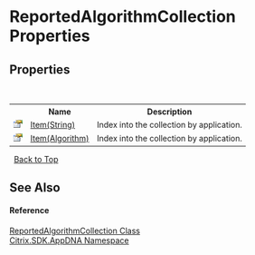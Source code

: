 # ReportedAlgorithmCollection Properties
 


## Properties
&nbsp;<table><tr><th></th><th>Name</th><th>Description</th></tr><tr><td>![Public property](media/pubproperty.gif "Public property")</td><td><a href="P_Citrix_SDK_AppDNA_ReportedAlgorithmCollection_Item_1">Item(String)</a></td><td>
Index into the collection by application.</td></tr><tr><td>![Public property](media/pubproperty.gif "Public property")</td><td><a href="P_Citrix_SDK_AppDNA_ReportedAlgorithmCollection_Item">Item(Algorithm)</a></td><td>
Index into the collection by application.</td></tr></table>&nbsp;
<a href="#reportedalgorithmcollection-properties">Back to Top</a>

## See Also


#### Reference
<a href="T_Citrix_SDK_AppDNA_ReportedAlgorithmCollection">ReportedAlgorithmCollection Class</a><br /><a href="N_Citrix_SDK_AppDNA">Citrix.SDK.AppDNA Namespace</a><br />